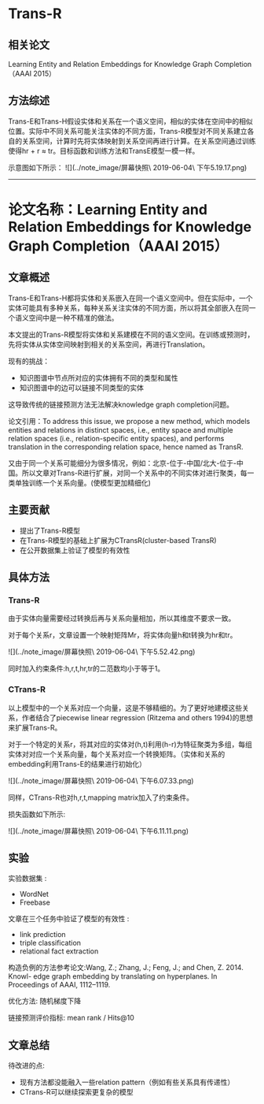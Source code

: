 # Trans-R

## 相关论文

Learning Entity and Relation Embeddings for Knowledge Graph Completion（AAAI 2015）

## 方法综述

Trans-E和Trans-H假设实体和关系在一个语义空间，相似的实体在空间中的相似位置。实际中不同关系可能关注实体的不同方面，Trans-R模型对不同关系建立各自的关系空间，计算时先将实体映射到关系空间再进行计算。在关系空间通过训练使得hr + r ≈ tr。目标函数和训练方法和TransE模型一模一样。

示意图如下所示：
![](../note_image/屏幕快照\ 2019-06-04\ 下午5.19.17.png)

---

# 论文名称：Learning Entity and Relation Embeddings for Knowledge Graph Completion（AAAI 2015）

## 文章概述

Trans-E和Trans-H都将实体和关系嵌入在同一个语义空间中。但在实际中，一个实体可能具有多种关系，每种关系关注实体的不同方面，所以将其全部嵌入在同一个语义空间中是一种不精准的做法。

本文提出的Trans-R模型将实体和关系建模在不同的语义空间。在训练或预测时，先将实体从实体空间映射到相关的关系空间，再进行Translation。

现有的挑战：

- 知识图谱中节点所对应的实体拥有不同的类型和属性
- 知识图谱中的边可以链接不同类型的实体

这导致传统的链接预测方法无法解决knowledge graph completion问题。

论文引用：To address this issue, we propose a new method, which models entities and relations in distinct spaces, i.e., entity space and multiple relation spaces (i.e., relation-specific entity spaces), and performs translation in the corresponding relation space, hence named as TransR.

又由于同一个关系可能细分为很多情况，例如：北京-位于-中国/北大-位于-中国。所以文章对Trans-R进行扩展，对同一个关系中的不同实体对进行聚类，每一类单独训练一个关系向量。(使模型更加精细化)

## 主要贡献

- 提出了Trans-R模型
- 在Trans-R模型的基础上扩展为CTransR(cluster-based TransR)
- 在公开数据集上验证了模型的有效性

## 具体方法

### Trans-R

由于实体向量需要经过转换后再与关系向量相加，所以其维度不要求一致。

对于每个关系r，文章设置一个映射矩阵Mr，将实体向量h和t转换为hr和tr。

![](../note_image/屏幕快照\ 2019-06-04\ 下午5.52.42.png)

同时加入约束条件:h,r,t,hr,tr的二范数均小于等于1。

### CTrans-R

以上模型中的一个关系对应一个向量，这是不够精细的。为了更好地建模这些关系，作者结合了piecewise linear regression (Ritzema and others 1994)的思想来扩展Trans-R。

对于一个特定的关系r，将其对应的实体对(h,t)利用(h-r)为特征聚类为多组，每组实体对对应一个关系向量，每个关系对应一个转换矩阵。（实体和关系的embedding利用Trans-E的结果进行初始化）

![](../note_image/屏幕快照\ 2019-06-04\ 下午6.07.33.png)

同样，CTrans-R也对h,r,t,mapping matrix加入了约束条件。

损失函数如下所示:

![](../note_image/屏幕快照\ 2019-06-04\ 下午6.11.11.png)

## 实验

实验数据集 :

- WordNet
- Freebase

文章在三个任务中验证了模型的有效性 :

- link prediction
- triple classification
- relational fact extraction

构造负例的方法参考论文:Wang, Z.; Zhang, J.; Feng, J.; and Chen, Z. 2014. Knowl- edge graph embedding by translating on hyperplanes. In Proceedings of AAAI, 1112–1119.

优化方法: 随机梯度下降

链接预测评价指标: mean rank / Hits@10

## 文章总结

待改进的点:

- 现有方法都没能融入一些relation pattern（例如有些关系具有传递性）
- CTrans-R可以继续探索更复杂的模型









